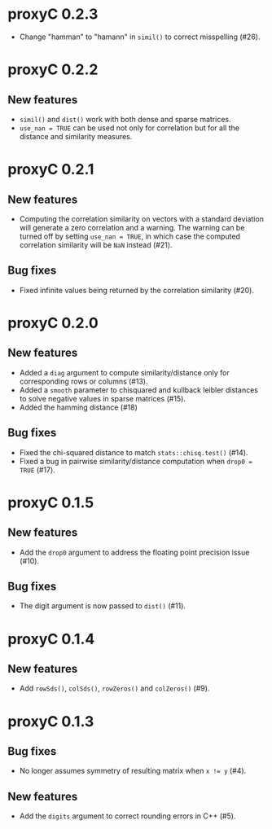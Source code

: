 # proxyC 0.2.3

- Change "hamman" to "hamann" in `simil()` to correct misspelling (#26).

# proxyC 0.2.2

## New features
- `simil()` and `dist()` work with both dense and sparse matrices.
- `use_nan = TRUE` can be used not only for correlation but for all the distance 
  and similarity measures.

# proxyC 0.2.1

## New features
- Computing the correlation similarity on vectors with a standard deviation will 
  generate a zero correlation and a warning. The warning can be turned off by 
  setting `use_nan = TRUE`, in which case the computed correlation similarity 
  will be `NaN` instead (#21).

## Bug fixes
- Fixed infinite values being returned by the correlation similarity (#20).

# proxyC 0.2.0

## New features
- Added a `diag` argument to compute similarity/distance only for corresponding 
  rows or columns (#13).
- Added a `smooth` parameter to chisquared and kullback leibler distances to 
  solve negative values in sparse matrices (#15).
- Added the hamming distance (#18)

## Bug fixes
- Fixed the chi-squared distance to match `stats::chisq.test()` (#14).
- Fixed a bug in pairwise similarity/distance computation when `drop0 = TRUE` 
  (#17).

# proxyC 0.1.5

## New features
- Add the `drop0` argument to address the floating point precision issue (#10).

## Bug fixes
- The digit argument is now passed to `dist()` (#11).

# proxyC 0.1.4

## New features
- Add `rowSds()`, `colSds()`, `rowZeros()` and `colZeros()` (#9).

# proxyC 0.1.3

## Bug fixes
- No longer assumes symmetry of resulting matrix when `x != y` (#4).

## New features
- Add the `digits` argument to correct rounding errors in C++ (#5).
